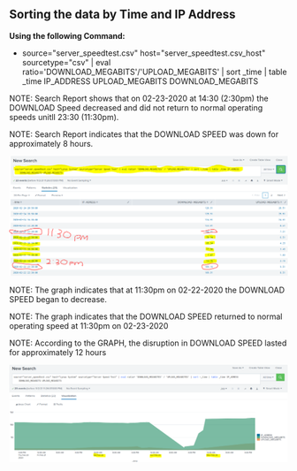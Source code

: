 ## Sorting the data by Time and IP Address

**Using the following Command:**

- source="server_speedtest.csv" host="server_speedtest.csv_host" sourcetype="csv" | eval ratio='DOWNLOAD_MEGABITS'/'UPLOAD_MEGABITS' | sort _time | table _time IP_ADDRESS UPLOAD_MEGABITS DOWNLOAD_MEGABITS 

NOTE: Search Report shows that on 02-23-2020 at 14:30 (2:30pm) the DOWNLOAD Speed decreased and did not return to normal operating speeds unitll 23:30 (11:30pm).

NOTE: Search Report indicates that the DOWNLOAD SPEED was down for approximately 8 hours. 

![pic](4.PNG) 


NOTE: The graph indicates that at 11:30pm on 02-22-2020 the DOWNLOAD SPEED began to decrease.

NOTE: The graph indicates that the DOWNLOAD SPEED returned to normal operating speed at 11:30pm on 02-23-2020

NOTE: According to the GRAPH, the disruption in DOWNLOAD SPEED lasted for approximately 12 hours

![pic](5.PNG)






